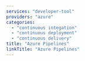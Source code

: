 ```yaml
---
services: "developer-tool"
providers: "azure"
categories:
  - "continuous integation"
  - "continuous deployment"
  - "continuous delivery"
title: "Azure Pipelines"
linkTitle: "Azure Pipelines"
---
```

